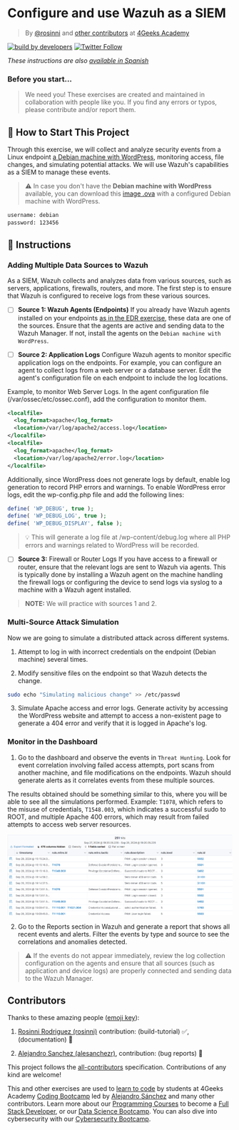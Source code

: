 # Configure and use Wazuh as a SIEM

> By [@rosinni](https://github.com/rosinni) and [other contributors](https://github.com/breatheco-de/configure-and-use-wazuh-as-siem/graphs/contributors) at [4Geeks Academy](https://4geeksacademy.co/)

[![build by developers](https://img.shields.io/badge/build_by-Developers-blue)](https://4geeks.com)
[![Twitter Follow](https://img.shields.io/twitter/follow/4geeksacademy?style=social&logo=twitter)](https://twitter.com/4geeksacademy)

*These instructions are also [available in Spanish](https://github.com/breatheco-de/configure-and-use-wazuh-as-siem/blob/main/README.es.md)*
<!-- endhide -->

### Before you start...

> We need you! These exercises are created and maintained in collaboration with people like you. If you find any errors or typos, please contribute and/or report them.

## 🌱 How to Start This Project


Through this exercise, we will collect and analyze security events from a Linux endpoint [a Debian machine with WordPress](https://4geeks.com/interactive-coding-tutorial/deploying-wordpress-site-debian), monitoring access, file changes, and simulating potential attacks. We will use Wazuh's capabilities as a SIEM to manage these events.

> ⚠ In case you don't have the **Debian machine with WordPress** available, you can download this [image .ova](https://storage.googleapis.com/breathecode/virtualbox/debian-with-wordpress.ova) with a configured Debian machine with WordPress.

```bash
username: debian
password: 123456
```


## 📝 Instructions

### Adding Multiple Data Sources to Wazuh

As a SIEM, Wazuh collects and analyzes data from various sources, such as servers, applications, firewalls, routers, and more. The first step is to ensure that Wazuh is configured to receive logs from these various sources.

- [ ] **Source 1: Wazuh Agents (Endpoints)**
If you already have Wazuh agents installed on your endpoints [as in the EDR exercise](#), these data are one of the sources. Ensure that the agents are active and sending data to the Wazuh Manager. If not, install the agents on the `Debian machine with WordPress`.

- [ ] **Source 2: Application Logs**
Configure Wazuh agents to monitor specific application logs on the endpoints. For example, you can configure an agent to collect logs from a web server or a database server. Edit the agent's configuration file on each endpoint to include the log locations.

Example, to monitor Web Server Logs. In the agent configuration file (/var/ossec/etc/ossec.conf), add the configuration to monitor them.

```xml
<localfile>
  <log_format>apache</log_format>
  <location>/var/log/apache2/access.log</location>
</localfile> 
<localfile>
  <log_format>apache</log_format>
  <location>/var/log/apache2/error.log</location>
</localfile>
```

Additionally, since WordPress does not generate logs by default, enable log generation to record PHP errors and warnings. To enable WordPress error logs, edit the wp-config.php file and add the following lines:

```php
define( 'WP_DEBUG', true );
define( 'WP_DEBUG_LOG', true );
define( 'WP_DEBUG_DISPLAY', false );
```

> 💡 This will generate a log file at /wp-content/debug.log where all PHP errors and warnings related to WordPress will be recorded.

- [ ] **Source 3:** Firewall or Router Logs If you have access to a firewall or router, ensure that the relevant logs are sent to Wazuh via agents. This is typically done by installing a Wazuh agent on the machine handling the firewall logs or configuring the device to send logs via syslog to a machine with a Wazuh agent installed.

> **NOTE:** We will practice with sources 1 and 2.


### Multi-Source Attack Simulation

Now we are going to simulate a distributed attack across different systems.

1. Attempt to log in with incorrect credentials on the endpoint (Debian machine) several times.

2. Modify sensitive files on the endpoint so that Wazuh detects the change.

```bash
sudo echo "Simulating malicious change" >> /etc/passwd
```

3. Simulate Apache access and error logs. Generate activity by accessing the WordPress website and attempt to access a non-existent page to generate a 404 error and verify that it is logged in Apache's log.

### Monitor in the Dashboard

1. Go to the dashboard and observe the events in `Threat Hunting`. Look for event correlation involving failed access attempts, port scans from another machine, and file modifications on the endpoints. Wazuh should generate alerts as it correlates events from these multiple sources.

The results obtained should be something similar to this, where you will be able to see all the simulations performed. Example: `T1078`, which refers to the misuse of credentials, `T1548.003`, which indicates a successful sudo to ROOT, and multiple Apache 400 errors, which may result from failed attempts to access web server resources.

![imagen 1](assets/wazuh-siem-results.png)

2. Go to the Reports section in Wazuh and generate a report that shows all recent events and alerts. Filter the events by type and source to see the correlations and anomalies detected.

> ⚠ If the events do not appear immediately, review the log collection configuration on the agents and ensure that all sources (such as application and device logs) are properly connected and sending data to the Wazuh Manager.


## Contributors

Thanks to these amazing people ([emoji key](https://github.com/kentcdodds/all-contributors#emoji-key)):

1. [Rosinni Rodriguez (rosinni)](https://github.com/rosinni) contribution: (build-tutorial) ✅, (documentation) 📖
  
2. [Alejandro Sanchez (alesanchezr)](https://github.com/alesanchezr), contribution: (bug reports) 🐛

This project follows the [all-contributors](https://github.com/kentcdodds/all-contributors) specification. Contributions of any kind are welcome!

This and other exercises are used to [learn to code](https://4geeksacademy.com/us/learn-to-code) by students at 4Geeks Academy [Coding Bootcamp](https://4geeksacademy.com/us/coding-bootcamp) led by [Alejandro Sánchez](https://twitter.com/alesanchezr) and many other contributors. Learn more about our [Programming Courses](https://4geeksacademy.com/us/programming-courses) to become a [Full Stack Developer](https://4geeksacademy.com/us/coding-bootcamps/full-stack-developer), or our [Data Science Bootcamp](https://4geeksacademy.com/us/coding-bootcamps/data-science-machine-learning-bootcamp). You can also dive into cybersecurity with our [Cybersecurity Bootcamp](https://4geeksacademy.com/us/coding-bootcamps/cybersecurity-bootcamp).

<!-- endhide -->

